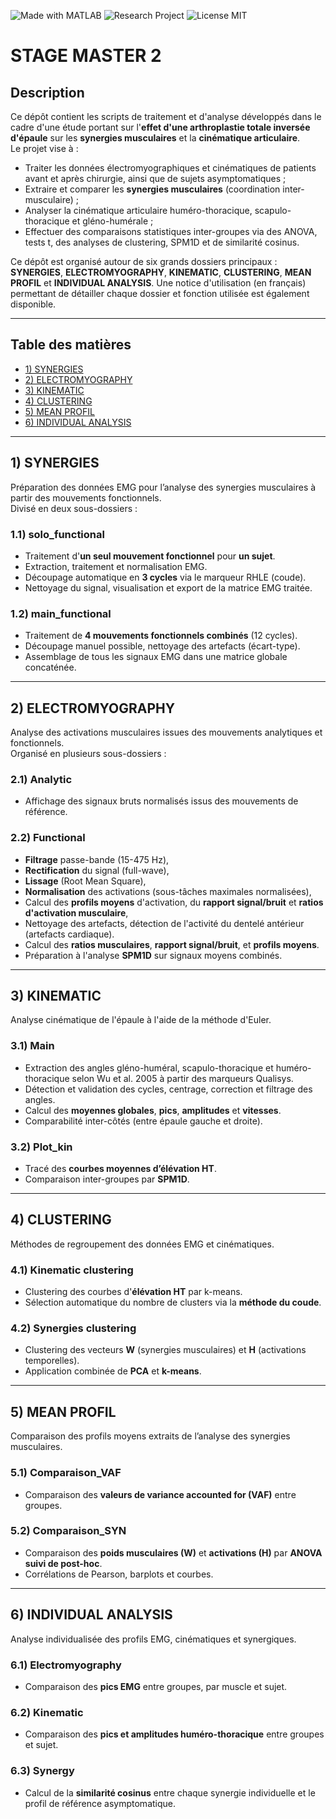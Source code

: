 ![Made with MATLAB](https://img.shields.io/badge/Made%20with-MATLAB-orange)
![Research Project](https://img.shields.io/badge/Project-Research-blue)
![License MIT](https://img.shields.io/badge/License-MIT-green)

# STAGE MASTER 2

## Description
Ce dépôt contient les scripts de traitement et d'analyse développés dans le cadre d'une étude portant sur l'**effet d'une arthroplastie totale inversée d'épaule** sur les **synergies musculaires** et la **cinématique articulaire**.  
Le projet vise à :
- Traiter les données électromyographiques et cinématiques de patients avant et après chirurgie, ainsi que de sujets asymptomatiques ;
- Extraire et comparer les **synergies musculaires** (coordination inter-musculaire) ;
- Analyser la cinématique articulaire huméro-thoracique, scapulo-thoracique et gléno-humérale ;
- Effectuer des comparaisons statistiques inter-groupes via des ANOVA, tests t, des analyses de clustering, SPM1D et de similarité cosinus.

Ce dépôt est organisé autour de six grands dossiers principaux : **SYNERGIES**, **ELECTROMYOGRAPHY**, **KINEMATIC**, **CLUSTERING**, **MEAN PROFIL** et **INDIVIDUAL ANALYSIS**. Une notice d'utilisation (en français) permettant de détailler chaque dossier et fonction utilisée est également disponible.

---

## Table des matières
- [1) SYNERGIES](#1-synergies)
- [2) ELECTROMYOGRAPHY](#2-electromyography)
- [3) KINEMATIC](#3-kinematic)
- [4) CLUSTERING](#4-clustering)
- [5) MEAN PROFIL](#5-mean-profil)
- [6) INDIVIDUAL ANALYSIS](#6-individual-analysis)

---

## 1) SYNERGIES
Préparation des données EMG pour l’analyse des synergies musculaires à partir des mouvements fonctionnels.  
Divisé en deux sous-dossiers :

### 1.1) solo_functional
- Traitement d'**un seul mouvement fonctionnel** pour **un sujet**.
- Extraction, traitement et normalisation EMG.
- Découpage automatique en **3 cycles** via le marqueur RHLE (coude).
- Nettoyage du signal, visualisation et export de la matrice EMG traitée.

### 1.2) main_functional
- Traitement de **4 mouvements fonctionnels combinés** (12 cycles).
- Découpage manuel possible, nettoyage des artefacts (écart-type).
- Assemblage de tous les signaux EMG dans une matrice globale concaténée.

---

## 2) ELECTROMYOGRAPHY
Analyse des activations musculaires issues des mouvements analytiques et fonctionnels.  
Organisé en plusieurs sous-dossiers :

### 2.1) Analytic
- Affichage des signaux bruts normalisés issus des mouvements de référence.

### 2.2) Functional
- **Filtrage** passe-bande (15-475 Hz),
- **Rectification** du signal (full-wave),
- **Lissage** (Root Mean Square),
- **Normalisation** des activations (sous-tâches maximales normalisées),
- Calcul des **profils moyens** d'activation, du **rapport signal/bruit** et **ratios d'activation musculaire**,
- Nettoyage des artefacts, détection de l'activité du dentelé antérieur (artefacts cardiaque).
- Calcul des **ratios musculaires**, **rapport signal/bruit**, et **profils moyens**.
- Préparation à l'analyse **SPM1D** sur signaux moyens combinés.
  
---

## 3) KINEMATIC
Analyse cinématique de l'épaule à l'aide de la méthode d'Euler.  

### 3.1) Main
- Extraction des angles gléno-huméral, scapulo-thoracique et huméro-thoracique selon Wu et al. 2005 à partir des marqueurs Qualisys.
- Détection et validation des cycles, centrage, correction et filtrage des angles.
- Calcul des **moyennes globales**, **pics**, **amplitudes** et **vitesses**.
- Comparabilité inter-côtés (entre épaule gauche et droite).

### 3.2) Plot_kin
- Tracé des **courbes moyennes d’élévation HT**.
- Comparaison inter-groupes par **SPM1D**.

---

## 4) CLUSTERING
Méthodes de regroupement des données EMG et cinématiques.

### 4.1) Kinematic clustering
- Clustering des courbes d'**élévation HT** par k-means.
- Sélection automatique du nombre de clusters via la **méthode du coude**.

### 4.2) Synergies clustering
- Clustering des vecteurs **W** (synergies musculaires) et **H** (activations temporelles).
- Application combinée de **PCA** et **k-means**.

---

## 5) MEAN PROFIL
Comparaison des profils moyens extraits de l’analyse des synergies musculaires.

### 5.1) Comparaison_VAF
- Comparaison des **valeurs de variance accounted for (VAF)** entre groupes.

### 5.2) Comparaison_SYN
- Comparaison des **poids musculaires (W)** et **activations (H)** par **ANOVA suivi de post-hoc**.
- Corrélations de Pearson, barplots et courbes.

---

## 6) INDIVIDUAL ANALYSIS
Analyse individualisée des profils EMG, cinématiques et synergiques.

### 6.1) Electromyography
- Comparaison des **pics EMG** entre groupes, par muscle et sujet.

### 6.2) Kinematic
- Comparaison des **pics et amplitudes huméro-thoracique** entre groupes et sujet.

### 6.3) Synergy
- Calcul de la **similarité cosinus** entre chaque synergie individuelle et le profil de référence asymptomatique.
